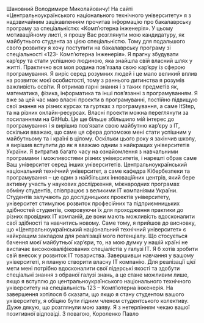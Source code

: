 Шановний Володимире Миколайовичу! 
  На сайті «Центральноукраїнського національного технічного університету» я з надзвичайним зацікавленням прочитав інформацію про бакалаврську програму за спеціальністю: «Комп’ютерна інженерія». У цьому мотиваційному листі, я прошу Вас розглянути мою кандидатуру, як майбутнього студента за цією спеціальністю. Тому для подальшого свого розвитку я хочу поступити на бакалаврську програму зі спеціальності «123- Комп’ютерна Інженерія». Я прагну збудувати кар’єру та стати успішною людиною, яка знайшла свій власний шлях у житті. Практично вся моя родина пов’язала свою кар’єру із сферою програмування. Я виріс серед розумних людей і це мало великий вплив на розвиток моєї особистості, тому з раннього дитинства я розумів важливість освіти. 
  Я отримав гарні знання і з таких предметів як, математика, фізика, інформатика та інші пов’язанні з програмуванням. Я вже за цей час маю власні проекти в програмуванні, постійно підвищую свої знання на різних курсах та гуртках з програмування, а саме ItStep, та на різних онлайн-ресурсах. Власні проекти можна переглянути за посиланнями на GitHub. Це ще більше збільшило мій інтерес до програмування і я вирішив пов’язати свою майбутню кар’єру з IT, оскільки вважаю, що саме ця сфера допоможе мені стати успішним у майбутньому та і країні в цілому. 
  Оскільки цього року я закінчив школу, я вирішив вступити до як я вважаю одним з найкращих університетів України. Я витратив багато часу на ознайомлення з навчальними програмами і можливостями різних університетів, і нарешті обрав саме Ваш університет серед інших університетів. 
  Центральноукраїнський національний технічний університет, а саме кафедра Кібербезпеки та програмування – це один з найбільших інноваційних центрів, який бере активну участь у наукових дослідження, міжнародних програмах обміну студентів, співпрацює з великими ІТ компаніями України. Студентів залучають до дослідницьких проектів університету, університет стимулює розвиток професійних та підприємницьких здібностей студентів, скеровуючи їх для проходження практики до різних провідних IT компаній, де вони мають можливість вдосконалити свої здібності та навчитись новому. Саме тому, я прийшов до висновку, що «Центральноукраїнський національний технічний університет» є найкращим закладом для реалізації мого потенціалу. 
  Що стосується бачення моєї майбутньої кар’єри, то, на мою думку у нашій країні не вистачає висококваліфікованих спеціалістів у галузі IT. Я б хотів зробити свій внесок у розвиток IT товариства. Завершивши навчання у вашому університеті, я планую створити власну IT компанію. Для реалізації цієї мети мені потрібно вдосконалити свої лідерські якості та здобути спеціальні знання з обраної галузі знань, а це стане можливим лише, якщо я вступлю до центральноукраїнського національного технічного університету на спеціальність 123 – Комп’ютерна інженерія. 
  На завершення хотілося б сказати, що якщо я стану студентом вашого університету, я обіцяю бути гідним членом студентського колективу. 
  Дуже дякую, що розглянули мою заяву. Я з нетерпінням чекаю вашої позитивної відповіді. 
  З повагою, Короленко Павло

